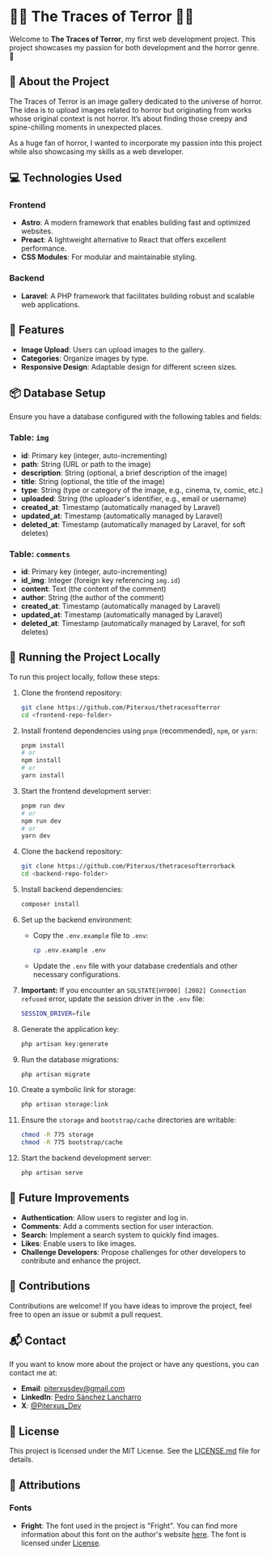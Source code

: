 # 🧛‍♂️ The Traces of Terror 🧟‍♀️

Welcome to **The Traces of Terror**, my first web development project. This project showcases my passion for both development and the horror genre. 🎃

## 📖 About the Project

The Traces of Terror is an image gallery dedicated to the universe of horror. The idea is to upload images related to horror but originating from works whose original context is not horror. It’s about finding those creepy and spine-chilling moments in unexpected places.

As a huge fan of horror, I wanted to incorporate my passion into this project while also showcasing my skills as a web developer.

## 💻 Technologies Used

### Frontend

- **Astro**: A modern framework that enables building fast and optimized websites.
- **Preact**: A lightweight alternative to React that offers excellent performance.
- **CSS Modules**: For modular and maintainable styling.

### Backend

- **Laravel**: A PHP framework that facilitates building robust and scalable web applications.

## 📸 Features

- **Image Upload**: Users can upload images to the gallery.
- **Categories**: Organize images by type.
- **Responsive Design**: Adaptable design for different screen sizes.

## 📦 Database Setup

Ensure you have a database configured with the following tables and fields:

### Table: `img`
- **id**: Primary key (integer, auto-incrementing)
- **path**: String (URL or path to the image)
- **description**: String (optional, a brief description of the image)
- **title**: String (optional, the title of the image)
- **type**: String (type or category of the image, e.g., cinema, tv, comic, etc.)
- **uploaded**: String (the uploader's identifier, e.g., email or username)
- **created_at**: Timestamp (automatically managed by Laravel)
- **updated_at**: Timestamp (automatically managed by Laravel)
- **deleted_at**: Timestamp (automatically managed by Laravel, for soft deletes)

### Table: `comments`
- **id**: Primary key (integer, auto-incrementing)
- **id_img**: Integer (foreign key referencing `img.id`)
- **content**: Text (the content of the comment)
- **author**: String (the author of the comment)
- **created_at**: Timestamp (automatically managed by Laravel)
- **updated_at**: Timestamp (automatically managed by Laravel)
- **deleted_at**: Timestamp (automatically managed by Laravel, for soft deletes)

## 🚀 Running the Project Locally

To run this project locally, follow these steps:

1. Clone the frontend repository:
    ```bash
    git clone https://github.com/Piterxus/thetracesofterror
    cd <frontend-repo-folder>
    ```

2. Install frontend dependencies using `pnpm` (recommended), `npm`, or `yarn`:
    ```bash
    pnpm install
    # or
    npm install
    # or
    yarn install
    ```

3. Start the frontend development server:
    ```bash
    pnpm run dev
    # or
    npm run dev
    # or
    yarn dev
    ```

4. Clone the backend repository:
    ```bash
    git clone https://github.com/Piterxus/thetracesofterrorback
    cd <backend-repo-folder>
    ```

5. Install backend dependencies:
    ```bash
    composer install
    ```

6. Set up the backend environment:
    - Copy the `.env.example` file to `.env`:
        ```bash
        cp .env.example .env
        ```
    - Update the `.env` file with your database credentials and other necessary configurations.

7. **Important:** If you encounter an `SQLSTATE[HY000] [2002] Connection refused` error, update the session driver in the `.env` file:
    ```bash
    SESSION_DRIVER=file
    ```

8. Generate the application key:
    ```bash
    php artisan key:generate
    ```

9. Run the database migrations:
    ```bash
    php artisan migrate
    ```

10. Create a symbolic link for storage:
    ```bash
    php artisan storage:link
    ```

11. Ensure the `storage` and `bootstrap/cache` directories are writable:
    ```bash
    chmod -R 775 storage
    chmod -R 775 bootstrap/cache
    ```

12. Start the backend development server:
    ```bash
    php artisan serve
    ```


## 🔮 Future Improvements

- **Authentication**: Allow users to register and log in.
- **Comments**: Add a comments section for user interaction.
- **Search**: Implement a search system to quickly find images.
- **Likes**: Enable users to like images.
- **Challenge Developers**: Propose challenges for other developers to contribute and enhance the project.

## 🤝 Contributions

Contributions are welcome! If you have ideas to improve the project, feel free to open an issue or submit a pull request.

## 📬 Contact

If you want to know more about the project or have any questions, you can contact me at:

- **Email**: piterxusdev@gmail.com
- **LinkedIn**: [Pedro Sánchez Lancharro](https://www.linkedin.com/in/pedro-s%C3%A1nchez-lancharro-007136203/)
- **X**: [@Piterxus_Dev](https://x.com/Piterxus_Dev)

## 📄 License

This project is licensed under the MIT License. See the [LICENSE.md](./LICENSE.md) file for details.

## 📜 Attributions

### Fonts

- **Fright**: The font used in the project is "Fright". You can find more information about this font on the author's website [here](https://www.letterhend.com/). The font is licensed under [License](https://www.letterhend.com/licenses/).
